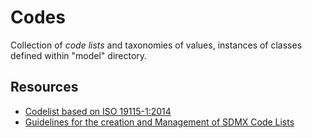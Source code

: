 # Codes

Collection of *code lists* and taxonomies of values, instances of classes defined within "model" directory.

## Resources
- [Codelist based on ISO 19115-1:2014](https://github.com/ISO-TC211/GOM/tree/master/isotc211_GOM_harmonizedOntology/19115-1/2014/codes)
- [Guidelines for the creation and Management of SDMX Code Lists](https://sdmx.org/wp-content/uploads/SDMX_Guidelines_for_CDCL.docx)

